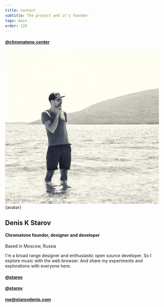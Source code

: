 ```yaml
---
title: Contact
subtitle: The project and it's founder
tags: main
order: 120
---
```


#### <la-instagram /> <a href="https://www.instagram.com/chromatone.center" target="_blank">@chromatone.center</a>


![](/img/starov.jpg) {avatar}

## Denis K Starov

#### Chromatone founder, designer and developer

Based in Moscow, Russia

I'm a broad range designer and enthusiastic open source developer. So I explore music with the web browser. And share my experiments and explorations with everyone here.

#### <la-instagram /> <a href="https://www.instagram.com/starov" target="_blank">@starov</a>

#### <la-telegram /> <a href="https://t.me/starov" target="_blank">@starov</a>

#### <la-at /> <a href="mailto:me@starovdenis.com" target="_blank">me@starovdenis.com</a>




<svg class="defs" style="height:0">
	<defs>
		<clipPath id="squircle" clipPathUnits="objectBoundingBox">
			<path d="M .5 0 C .1 0 0 .1 0 .5 0 .9 .1 1 .5 1 .9 1 1 .9 1 .5 1 .1 .9 0 .5 0 Z" />
		</clipPath>
	</defs>
</svg>

<style>
.avatar img {
  clip-path: url(#squircle);
	height: 16em;
}
</style>